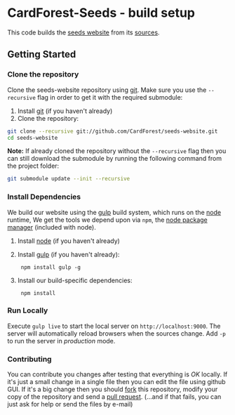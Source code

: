 CardForest-Seeds - build setup
==========================

This code builds the [seeds website](http://seeds.cardforest.com/) from its [sources](https://github.com/CardForest/seeds).

Getting Started
---------------

### Clone the repository

Clone the seeds-website repository using [git](http://git-scm.com/). Make sure you use the ```--recursive``` flag in order to get it with the required submodule:

1. Install [git](http://git-scm.com/) (if you haven't already)
2. Clone the repository:

```sh
git clone --recursive git://github.com/CardForest/seeds-website.git
cd seeds-website
```

**Note:** If already cloned the repository without the ```--recursive``` flag then you can still download the submodule by running the following command from the project folder:

```sh
git submodule update --init --recursive
```

### Install Dependencies

We build our website using the [gulp](http://gulpjs.com/) build system, which runs on the [node](http://nodejs.org) runtime, We get the tools we depend upon via `npm`, the [node package manager](https://www.npmjs.org/) (included with node).

1. Install [node](http://nodejs.org) (if you haven't already)
2. Install [gulp](http://gulpjs.com/) (if you haven't already):
    
        npm install gulp -g
3. Install our build-specific dependencies:

        npm install

### Run Locally 

Execute ```gulp live``` to start the local server on ```http://localhost:9000```. The server will automatically reload browsers when the sources change. Add `-p` to run the server in _production_ mode.

### Contributing

You can contribute you changes after testing that everything is _OK_ locally. If it's just a small change in a single file then you can edit the file using github GUI. If it's a big change then you should [fork](https://help.github.com/articles/fork-a-repo) this repository, modify your copy of the repository and send a [pull request](https://help.github.com/articles/using-pull-requests). 
(...and if that fails, you can just ask for help or send the files by e-mail)

